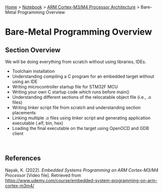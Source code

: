 <a href="../../">Home</a> > <a href="../notebook">Notebook</a> > <a href="./">ARM Cortex-M3/M4 Processor Architecture</a> > Bare-Metal Programming Overview

# Bare-Metal Programming Overview



## Section Overview

We will be doing everything from scratch without using libraries, IDEs.

* Toolchain installation
* Understanding compiling a C program for an embedded target without using an IDE
* Writing microcontroller startup file for STM32F MCU
* Writing your own C startup code which runs before main()
* Understanding different sections of the relocatable object file (i.e., .o files)
* Writing linker script file from scratch and understanding section placements
* Linking multiple .o files using linker script and generating application executable (.elf, bin, hex)
* Loading the final executable on the target using OpenOCD and GDB client



​	

## References

Nayak, K. (2022). *Embedded Systems Programming on ARM Cortex-M3/M4 Processor* [Video file]. Retrieved from  https://www.udemy.com/course/embedded-system-programming-on-arm-cortex-m3m4/

